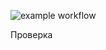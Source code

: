 ![example workflow](https://github.com/slaer13/yamdb_final/actions/workflows/yamdb_workflow.yml/badge.svg?branch=master)

Проверка
